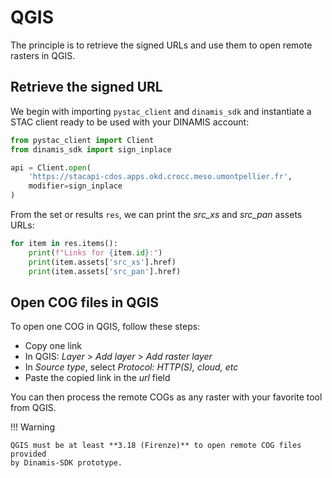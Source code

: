 
# QGIS

The principle is to retrieve the signed URLs and use them to open remote
rasters in QGIS.

## Retrieve the signed URL

We begin with importing `pystac_client` and `dinamis_sdk` and 
instantiate a STAC client ready to be used with your DINAMIS account:

```python
from pystac_client import Client
from dinamis_sdk import sign_inplace

api = Client.open(
    'https://stacapi-cdos.apps.okd.crocc.meso.umontpellier.fr', 
    modifier=sign_inplace
)
```
From the set or results `res`, we can print the *src_xs* and *src_pan* assets 
URLs:

```python
for item in res.items():
    print(f"Links for {item.id}:")
    print(item.assets['src_xs'].href)
    print(item.assets['src_pan'].href)
```

## Open COG files in QGIS

To open one COG in QGIS, follow these steps:

- Copy one link
- In QGIS: *Layer* > *Add layer* > *Add raster layer*
- In *Source type*, select *Protocol: HTTP(S), cloud, etc*
- Paste the copied link in the *url* field

You can then process the remote COGs as any raster with your favorite tool 
from QGIS.

!!! Warning

    QGIS must be at least **3.18 (Firenze)** to open remote COG files provided 
    by Dinamis-SDK prototype.
